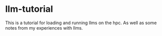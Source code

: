 # llm-tutorial
This is a tutorial for loading and running llms on the hpc. As well as some notes from my experiences with llms.
